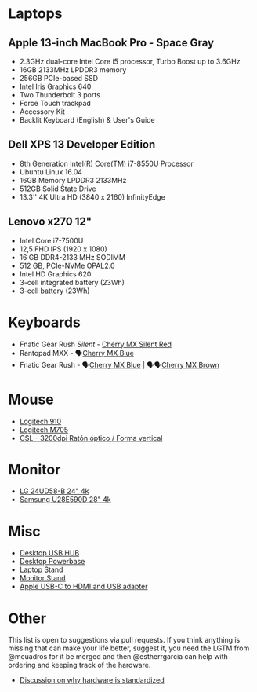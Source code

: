 # Laptops

## Apple 13-inch MacBook Pro - Space Gray 
- 2.3GHz dual-core Intel Core i5 processor, Turbo Boost up to 3.6GHz
- 16GB 2133MHz LPDDR3 memory
- 256GB PCIe-based SSD
- Intel Iris Graphics 640
- Two Thunderbolt 3 ports
- Force Touch trackpad
- Accessory Kit
- Backlit Keyboard (English) & User's Guide

## Dell XPS 13 Developer Edition
- 8th Generation Intel(R) Core(TM) i7-8550U Processor
- Ubuntu Linux 16.04
- 16GB Memory LPDDR3 2133MHz
- 512GB Solid State Drive
- 13.3'' 4K Ultra HD (3840 x 2160) InfinityEdge

## Lenovo x270 12"
- Intel Core i7-7500U
- 12,5 FHD IPS (1920 x 1080) 
- 16 GB DDR4-2133 MHz SODIMM
- 512 GB, PCIe-NVMe OPAL2.0
- Intel HD Graphics 620
- 3-cell integrated battery (23Wh)
- 3-cell battery (23Wh)

# Keyboards 
- Fnatic Gear Rush _Silent_ - [Cherry MX Silent Red](https://www.amazon.es/profesional-videojuegos-Fnatic-Rush-Silent/dp/B06VT1VL81/ref=sr_1_2?ie=UTF8&qid=1528471122&sr=8-2&keywords=Fnatic%2BGear%2BSilent&th=1)
- Rantopad MXX - 🗣[Cherry MX Blue](https://www.amazon.es/Rantopad-MXX-Mechanical-Gaming-Keyboard/dp/B01JIPTFL2/ref=sr_1_cc_1?s=aps&ie=UTF8&qid=1483029977&sr=1-1-catcorr&keywords=rantopad&th=1)
- Fnatic Gear Rush - 🗣[Cherry MX Blue](https://www.amazon.es/Fnatic-Gear-Mechanical-Keyboard-Switches/dp/B01DKZGQWW/ref=sr_1_22?s=electronics&ie=UTF8&qid=1497544576&sr=1-22) | 🗣🗣[Cherry MX Brown](https://www.amazon.es/Fnatic-Gear-Mechanical-Keyboard-Switches/dp/B01EI1ZXPI/ref=sr_1_6?s=electronics&ie=UTF8&qid=1488285204&sr=1-6)

# Mouse
- [Logitech 910](https://www.amazon.es/gp/product/B00DY50D00/ref=oh_aui_search_detailpage?ie=UTF8&psc=1)
- [Logitech M705](https://www.amazon.es/Logitech-M705-Rat%C3%B3n-l%C3%A1ser-inal%C3%A1mbrico/dp/B003STDR1E/ref=sr_1_4?ie=UTF8&qid=1486984610&sr=8-4&keywords=raton+logitech)
- [CSL - 3200dpi Ratón óptico / Forma vertical](https://www.amazon.es/gp/product/B01H6QEMFY)

# Monitor
- [LG 24UD58-B 24" 4k](https://www.amazon.es/LG-24UD58-B-Monitor-pulgadas-resoluci%C3%B3n/dp/B01M64QNU2/ref=sr_1_1?s=computers&ie=UTF8&qid=1488365331&sr=1-1&keywords=monitor+3840)
- [Samsung U28E590D 28" 4k](https://www.amazon.es/Samsung-U28E590D-Monitor-Pixeles-Ultra/dp/B00WUACE4S/ref=sr_1_1?ie=UTF8&qid=1487786963&sr=8-1&keywords=monitor+4k)

# Misc
- [Desktop USB HUB](https://www.amazon.es/Puertos-Aluminio-Velocidad-Ordenador-Port%C3%A1til/dp/B00KNL6IP2/ref=sr_1_2?s=electronics&ie=UTF8&qid=1486986302&sr=1-2-spons&keywords=hub+usb&psc=1)
- [Desktop Powerbase](https://www.amazon.es/Allocacoc-PowerCube-ReWirable-P%C3%BArpura-m%C3%BAltiple/dp/B010XEHG8Q/ref=sr_1_1?s=electronics&ie=UTF8&qid=1493896780&sr=1-1&keywords=PowerCube+usb+viaje)
- [Laptop Stand](https://www.amazon.es/gp/product/B01CCMCGWI/ref=oh_aui_detailpage_o06_s00?ie=UTF8&psc=1)
- [Monitor Stand](https://www.amazon.es/gp/product/B00HAMQY2E/ref=oh_aui_detailpage_o02_s00?ie=UTF8&psc=1)
- [Apple USB-C to HDMI and USB adapter](https://www.apple.com/es/shop/product/MJ1K2ZM/A/usb-c-digital-av-multiport-adapter?fnode=6967a5d4ed7e9d5e7e1bd97c97e2a93e88fc296172c1f92ec7ec717ffcf59064a1ba864c898896b78871b6e3bcb0c00c97e9550c5edcb59eec3453789d8377b9f002ae0cc4ed0c2a87257a5e4013219b52ce1174fe5a7dec43147c739bc9ee71)

# Other

This list is open to suggestions via pull requests. If you think anything is missing that can make your life better, suggest it, you need the LGTM from @mcuadros for it be merged and then @estherrgarcia can help with ordering and keeping track of the hardware. 

- [Discussion on why hardware is standardized](https://github.com/src-d/guide/issues/25)
